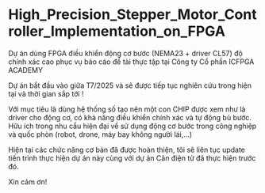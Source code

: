 # High_Precision_Stepper_Motor_Controller_Implementation_on_FPGA
Dự án dùng FPGA điều khiển động cơ bước (NEMA23 + driver CL57) độ chính xác cao phục vụ báo cáo đề tài thực tập tại Công ty Cổ phần ICFPGA ACADEMY

Dự án bắt đầu vào giữa T7/2025 và sẽ được tiếp tục nghiên cứu trong hiện tại và thời gian sắp tới !

Với mục tiêu là dùng hệ thống số tạo nên một con CHIP được xem như là driver cho động cơ, có khả năng điều khiển chính xác và tự động bù bước. Hữu ích trong nhu cầu hiện đại về sử dụng động cơ bước trong công nghiệp và quốc phòn (robot, drone, máy bay không người lái,...)

Hiện tại các chức năng cơ bản đã được hoàn thiện, tôi sẽ liên tục update tiến trình thực hiện dự án này cùng với dự án Cân điện tử đã thực hiện trước đó.

Xin cảm ơn!
